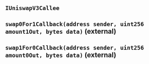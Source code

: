 ## `IUniswapV3Callee`






## `swap0For1Callback(address sender, uint256 amount1Out, bytes data)` (external)







## `swap1For0Callback(address sender, uint256 amount0Out, bytes data)` (external)








